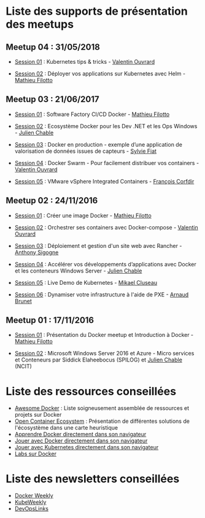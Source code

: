 # Liste des supports de présentation des meetups

## Meetup 04 : 31/05/2018

- [Session 01](https://docs.google.com/presentation/d/1mv8EB21O4X04R4ZbQnm3v1q-1-k6VE-XHunDMLNTKKw/edit#slide=id.p) : Kubernetes tips & tricks - [Valentin Ouvrard](https://github.com/valentin2105)

- [Session 02](https://docs.google.com/presentation/d/1N_JHK3NiJAWOmHY0rcRiSKwcyEzxVvjTxv7sFq45_0Q/edit?usp=sharing) : Déployer vos applications sur Kubernetes avec Helm - [Mathieu Filotto](https://github.com/mfilotto)

## Meetup 03 : 21/06/2017

- [Session 01](https://github.com/docker-noumea/meetup-S03E01) : Software Factory CI/CD Docker - [Mathieu Filotto](https://github.com/mfilotto)

- [Session 02](https://github.com/docker-noumea/meetup-S03E02) : Ecosystème Docker pour les Dev .NET et les Ops Windows - [Julien Chable](https://github.com/jchable)

- [Session 03](https://github.com/docker-noumea/meetup-S03E03) : Docker en production - exemple d’une application de valorisation de données issues de capteurs - [Sylvie Fiat](https://github.com/sylviefiat)

- [Session 04](https://github.com/docker-noumea/meetup-S03E04) : Docker Swarm - Pour facilement distribuer vos containers - [Valentin Ouvrard](https://github.com/valentin2105)

- [Session 05](https://github.com/docker-noumea/meetup-S03E05) : VMware vSphere Integrated Containers  - [François Corfdir](https://github.com/fcorfdir)

## Meetup 02 : 24/11/2016

- [Session 01](https://github.com/docker-noumea/meetup-S02E01) : Créer une image Docker - [Mathieu Filotto](https://github.com/mfilotto)

- [Session 02](https://github.com/docker-noumea/meetup-S02E02) : Orchestrer ses containers avec Docker-compose - [Valentin Ouvrard](https://github.com/valentin2105)

- [Session 03](https://github.com/docker-noumea/meetup-S02E03) : Déploiement et gestion d'un site web avec Rancher - [Anthony Sigogne](https://github.com/AnthonySigogne)

- [Session 04](https://github.com/docker-noumea/meetup-S02E04) : Accélérer vos développements d’applications avec Docker et les conteneurs Windows Server - [Julien Chable](https://github.com/jchable)

- [Session 05](https://github.com/docker-noumea/meetup-S02E05) : Live Demo de Kubernetes - [Mikael Cluseau](https://github.com/MikaelCluseau)

- [Session 06](https://github.com/docker-noumea/meetup-S02E06) : Dynamiser votre infrastructure à l'aide de PXE - [Arnaud Brunet](https://github.com/gronono)

## Meetup 01 : 17/11/2016

- [Session 01](https://github.com/docker-noumea/meetup-S01E01) : Présentation du Docker meetup et Introduction à Docker - [Mathieu Filotto](https://github.com/mfilotto)

- [Session 02](https://github.com/docker-noumea/meetup-S01E02) : Microsoft Windows Server 2016 et Azure - Micro services et Conteneurs par Siddick Elaheebocus (SPILOG) et [Julien Chable](https://github.com/jchable) (NCIT)

# Liste des ressources conseillées

- [Awesome Docker](https://github.com/veggiemonk/awesome-docker) : Liste soigneusement assemblée de ressources et projets sur Docker
- [Open Container Ecosystem](https://www.mindmeister.com/fr/389671722/open-container-ecosystem-formerly-docker-ecosystem) : Présentation de différentes solutions de l'écosystème dans une carte heuristique
- [Apprendre Docker directement dans son navigateur](https://www.katacoda.com/)
- [Jouer avec Docker directement dans son navigateur](http://play-with-docker.com/)
- [Jouer avec Kubernetes directement dans son navigateur](http://play-with-k8s.com)
- [Labs sur Docker](https://github.com/docker/labs)

# Liste des newsletters conseillées

- [Docker Weekly](https://www.docker.com/newsletter-subscription)
- [KubeWeekly](http://kube.news/)
- [DevOpsLinks](http://devopslinks.com/)
